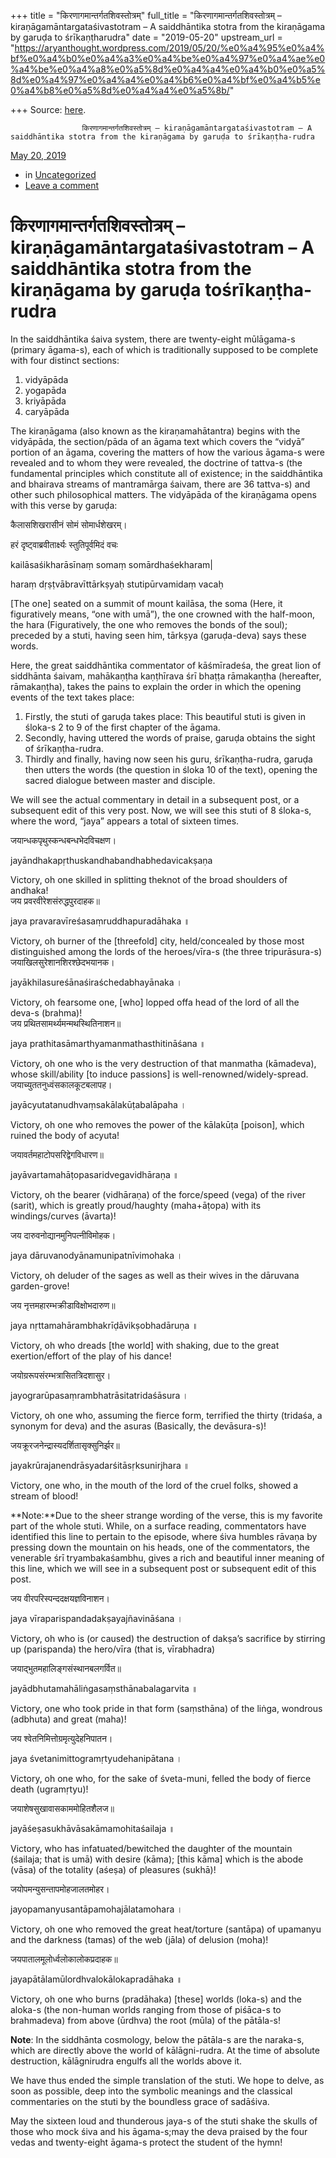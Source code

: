 +++
title = "किरणागमान्तर्गतशिवस्तोत्रम्"
full_title = "किरणागमान्तर्गतशिवस्तोत्रम् – kiraṇāgamāntargataśivastotram – A saiddhāntika stotra from the kiraṇāgama by garuḍa to śrīkaṇṭharudra"
date = "2019-05-20"
upstream_url = "https://aryanthought.wordpress.com/2019/05/20/%e0%a4%95%e0%a4%bf%e0%a4%b0%e0%a4%a3%e0%a4%be%e0%a4%97%e0%a4%ae%e0%a4%be%e0%a4%a8%e0%a5%8d%e0%a4%a4%e0%a4%b0%e0%a5%8d%e0%a4%97%e0%a4%a4%e0%a4%b6%e0%a4%bf%e0%a4%b5%e0%a4%b8%e0%a5%8d%e0%a4%a4%e0%a5%8b/"

+++
Source: [here](https://aryanthought.wordpress.com/2019/05/20/%e0%a4%95%e0%a4%bf%e0%a4%b0%e0%a4%a3%e0%a4%be%e0%a4%97%e0%a4%ae%e0%a4%be%e0%a4%a8%e0%a5%8d%e0%a4%a4%e0%a4%b0%e0%a5%8d%e0%a4%97%e0%a4%a4%e0%a4%b6%e0%a4%bf%e0%a4%b5%e0%a4%b8%e0%a5%8d%e0%a4%a4%e0%a5%8b/).


					किरणागमान्तर्गतशिवस्तोत्रम् – kiraṇāgamāntargataśivastotram – A saiddhāntika stotra from the kiraṇāgama by garuḍa to śrīkaṇṭha-rudra				



[ May 20, 2019 
](https://aryanthought.wordpress.com/2019/05/20/%e0%a4%95%e0%a4%bf%e0%a4%b0%e0%a4%a3%e0%a4%be%e0%a4%97%e0%a4%ae%e0%a4%be%e0%a4%a8%e0%a5%8d%e0%a4%a4%e0%a4%b0%e0%a5%8d%e0%a4%97%e0%a4%a4%e0%a4%b6%e0%a4%bf%e0%a4%b5%e0%a4%b8%e0%a5%8d%e0%a4%a4%e0%a5%8b/ "Permalink to किरणागमान्तर्गतशिवस्तोत्रम् – kiraṇāgamāntargataśivastotram – A saiddhāntika stotra from the kiraṇāgama by garuḍa tośrīkaṇṭha-rudra")

-   in
    [Uncategorized](https://aryanthought.wordpress.com/category/uncategorized/)
-   [Leave a
    comment](https://aryanthought.wordpress.com/2019/05/20/%e0%a4%95%e0%a4%bf%e0%a4%b0%e0%a4%a3%e0%a4%be%e0%a4%97%e0%a4%ae%e0%a4%be%e0%a4%a8%e0%a5%8d%e0%a4%a4%e0%a4%b0%e0%a5%8d%e0%a4%97%e0%a4%a4%e0%a4%b6%e0%a4%bf%e0%a4%b5%e0%a4%b8%e0%a5%8d%e0%a4%a4%e0%a5%8b/#respond)

# किरणागमान्तर्गतशिवस्तोत्रम् – kiraṇāgamāntargataśivastotram – A saiddhāntika stotra from the kiraṇāgama by garuḍa tośrīkaṇṭha-rudra

In the saiddhāntika śaiva system, there are twenty-eight mūlāgama-s
(primary āgama-s), each of which is traditionally supposed to be
complete with four distinct sections:

1.  vidyāpāda
2.  yogapāda
3.  kriyāpāda
4.  caryāpāda

The kiraṇāgama (also known as the kiraṇamahātantra) begins with the
vidyāpāda, the section/pāda of an āgama text which covers the “vidyā”
portion of an āgama, covering the matters of how the various āgama-s
were revealed and to whom they were revealed, the doctrine of tattva-s
(the fundamental principles which constitute all of existence; in the
saiddhāntika and bhairava streams of mantramārga śaivam, there are 36
tattva-s) and other such philosophical matters. The vidyāpāda of the
kiraṇāgama opens with this verse by garuḍa:



कैलासशिखरासीनं सोमं सोमार्धशेखरम्।

हरं दृष्ट्वाब्रवीतार्क्ष्यः स्तुतिपूर्वमिदं वचः

kailāsaśikharāsīnaṃ somaṃ somārdhaśekharam\|

haraṃ dṛṣṭvābravīttārkṣyaḥ stutipūrvamidaṃ vacaḥ

\[The one\] seated on a summit of mount kailāsa, the soma (Here, it
figuratively means, “one with umā”), the one crowned with the half-moon,
the hara (Figuratively, the one who removes the bonds of the soul);
preceded by a stuti, having seen him, tārkṣya (garuḍa-deva) says these
words.

Here, the great saiddhāntika commentator of kāśmīradeśa, the great lion
of siddhānta śaivam, mahākaṇṭha kaṇṭhīrava śrī bhaṭṭa rāmakaṇṭha
(hereafter, rāmakaṇṭha), takes the pains to explain the order in which
the opening events of the text takes place:

1.  Firstly, the stuti of garuḍa takes place: This beautiful stuti is
    given in śloka-s 2 to 9 of the first chapter of the āgama.
2.  Secondly, having uttered the words of praise, garuḍa obtains the
    sight of śrīkaṇṭha-rudra.
3.  Thirdly and finally, having now seen his guru, śrīkaṇṭha-rudra,
    garuḍa then utters the words (the question in śloka 10 of the text),
    opening the sacred dialogue between master and disciple.

We will see the actual commentary in detail in a subsequent post, or a
subsequent edit of this very post. Now, we will see this stuti of 8
śloka-s, where the word, “jaya” appears a total of sixteen times.

जयान्धकपृथुस्कन्धबन्धभेदविचक्षण।

jayāndhakapṛthuskandhabandhabhedavicakṣaṇa

Victory, oh one skilled in splitting theknot of the broad shoulders of
andhaka!  
जय प्रवरवीरेशसंरुद्धपुरदाहक॥

jaya pravaravīreśasaṃruddhapuradāhaka ॥

Victory, oh burner of the \[threefold\] city, held/concealed by those
most distinguished among the lords of the heroes/vīra-s (the three
tripurāsura-s)  
जयाखिलसुरेशानशिरश्छेदभयानक।

jayākhilasureśānaśiraśchedabhayānaka ।

Victory, oh fearsome one, \[who\] lopped offa head of the lord of all
the deva-s (brahma)!  
जय प्रथितसामर्थ्यमन्मथस्थितिनाशन॥

jaya prathitasāmarthyamanmathasthitināśana ॥

Victory, oh one who is the very destruction of that manmatha (kāmadeva),
whose skill/ability \[to induce passions\] is
well-renowned/widely-spread.  
जयाच्युततनुध्वंसकालकूटबलापह।

jayācyutatanudhvaṃsakālakūṭabalāpaha ।

Victory, oh one who removes the power of the kālakūṭa \[poison\], which
ruined the body of acyuta!



जयावर्तमहाटोपसरिद्वेगविधारण॥

jayāvartamahāṭopasaridvegavidhāraṇa ॥

Victory, oh the bearer (vidhāraṇa) of the force/speed (vega) of the
river (sarit), which is greatly proud/haughty (maha+āṭopa) with its
windings/curves (āvarta)!



जय दारुवनोद्यानमुनिपत्नीविमोहक।

jaya dāruvanodyānamunipatnīvimohaka ।

Victory, oh deluder of the sages as well as their wives in the dāruvana
garden-grove!



जय नृत्तमहारम्भक्रीडाविक्षोभदारुण॥

jaya nṛttamahārambhakrīḍāvikṣobhadāruṇa ॥

Victory, oh who dreads \[the world\] with shaking, due to the great
exertion/effort of the play of his dance!



जयोग्ररूपसंरम्भत्रासितत्रिदशासुर।

jayograrūpasaṃrambhatrāsitatridaśāsura ।

Victory, oh one who, assuming the fierce form, terrified the thirty
(tridaśa, a synonym for deva) and the asuras (Basically, the
devāsura-s)!



जयक्रूरजनेन्द्रास्यदर्शितासृक्सुनिर्झर॥

jayakrūrajanendrāsyadarśitāsṛksunirjhara ॥

Victory, one who, in the mouth of the lord of the cruel folks, showed a
stream of blood!

**Note:**Due to the sheer strange wording of the verse, this is my
favorite part of the whole stuti. While, on a surface reading,
commentators have identified this line to pertain to the episode, where
śiva humbles rāvaṇa by pressing down the mountain on his heads, one of
the commentators, the venerable śrī tryambakaśambhu, gives a rich and
beautiful inner meaning of this line, which we will see in a subsequent
post or subsequent edit of this post.



जय वीरपरिस्पन्ददक्षयज्ञविनाशन।

jaya vīraparispandadakṣayajñavināśana ।

Victory, oh who is (or caused) the destruction of dakṣa’s sacrifice by
stirring up (parispanda) the hero/vīra (that is, vīrabhadra)



जयाद्भुतमहालिङ्गसंस्थानबलगर्वित॥

jayādbhutamahāliṅgasaṃsthānabalagarvita ॥

Victory, one who took pride in that form (saṃsthāna) of the liṅga,
wondrous (adbhuta) and great (maha)!



जय श्वेतनिमित्तोग्रमृत्युदेहनिपातन।

jaya śvetanimittogramṛtyudehanipātana ।

Victory, oh one who, for the sake of śveta-muni, felled the body of
fierce death (ugramṛtyu)!



जयाशेषसुखावासकाममोहितशैलज॥

jayāśeṣasukhāvāsakāmamohitaśailaja ॥

Victory, who has infatuated/bewitched the daughter of the mountain
(śailaja; that is umā) with desire (kāma); \[this kāma\] which is the
abode (vāsa) of the totality (aśeṣa) of pleasures (sukhā)!



जयोपमन्युसन्तापमोहजालतमोहर।

jayopamanyusantāpamohajālatamohara ।

Victory, oh one who removed the great heat/torture (santāpa) of upamanyu
and the darkness (tamas) of the web (jāla) of delusion (moha)!



जयपातालमूलोर्ध्वलोकालोकप्रदाहक॥

jayapātālamūlordhvalokālokapradāhaka ॥

Victory, oh one who burns (pradāhaka) \[these\] worlds (loka-s) and the
aloka-s (the non-human worlds ranging from those of piśāca-s to
brahmadeva) from above (ūrdhva) the root (mūla) of the pātāla-s!

**Note**: In the siddhānta cosmology, below the pātāla-s are the
naraka-s, which are directly above the world of kālāgni-rudra. At the
time of absolute destruction, kālāgnirudra engulfs all the worlds above
it.

We have thus ended the simple translation of the stuti. We hope to
delve, as soon as possible, deep into the symbolic meanings and the
classical commentaries on the stuti by the boundless grace of sadāśiva.

May the sixteen loud and thunderous jaya-s of the stuti shake the skulls
of those who mock śiva and his āgama-s;may the deva praised by the
four vedas and twenty-eight āgama-s protect the student of the hymn!

